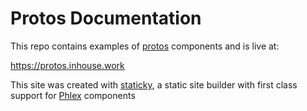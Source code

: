 # Protos Documentation

This repo contains examples of [protos](https://github.com/inhouse-work/protos) 
components and is live at:

https://protos.inhouse.work

This site was created with [staticky](https://github.com/nolantait/staticky),
a static site builder with first class support for [Phlex](https://phlex.fun)
components
